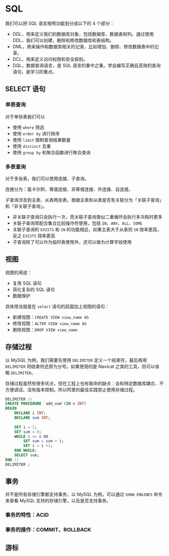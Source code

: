 # SQL

我们可以把 SQL 语言按照功能划分成以下的 4 个部分：

- DDL，用来定义我们的数据库对象，包括数据库、数据表和列。通过使用 DDL，我们可以创建，删除和修改数据库和表结构。
- DML，用来操作和数据库相关的记录，比如增加、删除、修改数据表中的记录。
- DCL，用来定义访问权限和安全级别。
- DQL，数据查询语言，是 SQL 语言的重中之重。学会编写正确且高效的查询语句，是学习的重点。

## SELECT 语句
### 单表查询
对于单张表我们可以
- 使用 `where` 筛选
- 使用 `order by` 进行排序
- 使用 `limit` 限制查询结果数量
- 使用 `distinct` 去重
- 使用 `group by` 和聚合函数进行聚合查询

### 多表查询
对于多张表，我们可以使用连接、子查询。

连接分为：笛卡尔积、等值连接、非等值连接、外连接、自连接。

子查询涉及到主表、从表两张表，根据主表和从表是否有关联分为「关联子查询」和「非关联子查询」。
- 非关联子查询只会执行一次，而关联子查询类似二重循环会执行多次耗时更多
- 关联子查询常配合集合比较操作符使用，包括 `IN`、`ANY`、`ALL`、`SOME`
- 关联子查询的 `EXISTS` 和 `IN` 的功能相近，如果主表大于从表则 `IN` 效率更高，反之 `EXISTS` 效率更高
- 子查询除了可以作为临时表使用外，还可以做为计算字段使用

## 视图
视图的用途：
- 复用 SQL 语句
- 简化复杂的 SQL 语句
- 数据保护

具体用法就是在 `select` 语句的前面加上视图的语句：
- 新建视图：`CREATE VIEW view_name AS`
- 修改视图：`ALTER VIEW view_name AS`
- 删除视图：`DROP VIEW view_name`

## 存储过程
以 MySQL 为例，我们需要先使用 `DELIMITER` 定义一个结束符，最后再用 `DELIMITER` 将结束符还原为分号。如果使用的是 Navicat 之类的工具，则可以省略 `DELIMITER`。

存储过程虽然有很多优点，但在工程上也有致命的缺点：会和特定数据库耦合、不方便调试、没有版本控制。所以阿里的最佳实践禁止使用存储过程。

```sql
DELIMITER //
CREATE PROCEDURE `add_num`(IN n INT)
BEGIN
    DECLARE i INT;
    DECLARE sum INT;
    
    SET i = 1;
    SET sum = 0;
    WHILE i <= n DO
        SET sum = sum + i;
        SET i = i +1;
    END WHILE;
    SELECT sum;
END //
DELIMITER ;
```

## 事务
并不是所有存储引擎都支持事务，以 MySQL 为例，可以通过 `SHOW ENGINES` 命令来查看 MySQL 支持的存储引擎，以及是否支持事务。

### 事务的特性：ACID

### 事务的操作：COMMIT、ROLLBACK

## 游标
